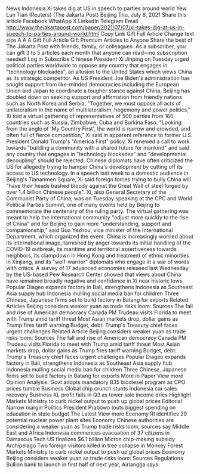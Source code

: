# 

News
Indonesia
Xi takes dig at US in speech to parties around world
Yew Lun Tian (Reuters)
(The Jakarta Post)
Beijing
Thu, July 8, 2021
Share this article
Facebook
WhatApp
X
LinkedIn
Telegram
Email
http://www.thejakartapost.com/paper/2021/07/07/xi-takes-dig-at-us-in-speech-to-parties-around-world.html
Copy Link
Gift Full Article
Change text size
A
A
A
Gift Full Article
Gift Premium Articles
to Anyone
Share the best of The Jakarta Post with friends, family, or colleagues. As a subscriber, you can gift 3 to 5 articles each month that anyone can read—no subscription needed!
Log in
Subscribe
C
hinese President Xi Jinping on Tuesday urged political parties worldwide to oppose any country that engages in "technology blockades", an allusion to the United States which views China as its strategic competitor.
As US President Joe Biden's administration has sought support from like-minded democracies including the European Union and Japan to coordinate a tougher stance against China, Beijing has doubled down on seeking support and affirmation from friendly nations such as North Korea and Serbia.
"Together, we must oppose all acts of unilateralism in the name of multilateralism, hegemony and power politics," Xi told a virtual gathering of representatives of 500 parties from 160 countries such as Russia, Zimbabwe, Cuba and Burkina Faso.
"Looking from the angle of 'My Country First', the world is narrow and crowded, and often full of fierce competition," Xi said in apparent reference to former U.S. President Donald Trump's "America First" policy.
Xi renewed a call to work towards "building a community with a shared future for mankind" and said any country that engages in "technology blockades" and "developmental decoupling" should be rejected.
Chinese diplomats have often criticized the US for allegedly trying to hamper China's development by cutting off its access to US technology.
In a speech last week to a domestic audience in Beijing's Tiananmen Square, Xi said foreign forces trying to bully China will "have their heads bashed bloody against the Great Wall of steel forged by over 1.4 billion Chinese people".
Xi, also General Secretary of the Communist Party of China, was on Tuesday speaking at the CPC and World Political Parties Summit, one of many events held by Beijing to commemorate the centenary of the ruling party.
The virtual gathering was meant to help the international community "adjust more quickly to the rise of China" and for Beijing to gain more "understanding, support and companionship," said Guo Yezhou, vice minister of the International Department, which organized the event.
China is increasingly worried about its international image, tarnished by anger towards its initial handling of the COVID-19 outbreak, its maritime and territorial assertiveness towards neighbors, its clampdown in Hong Kong and treatment of ethnic minorities in Xinjiang, and its "wolf-warrior" diplomats who engage in a war of words with critics.
A survey of 17 advanced economies released last Wednesday by the US-based Pew Research Center showed that views about China have remained broadly negative and confidence in Xi near historic lows.
Popular
Diageo expands factory in Bali, strengthens Indonesia as Southeast Asia supply hub
Indonesia mulling social media ban for children
Three Chinese, Japanese firms set to build factory in Batang for exports
Related Articles
Beijing considers weaker yuan as trade risks loom: Sources
The fall and rise of American democracy
Canada PM Trudeau visits Florida to meet with Trump amid tariff threat
Most Asian markets drop, dollar gains as Trump fires tariff warning
Budget, debt: Trump's Treasury chief faces urgent challenges
Related Article
Beijing considers weaker yuan as trade risks loom: Sources
The fall and rise of American democracy
Canada PM Trudeau visits Florida to meet with Trump amid tariff threat
Most Asian markets drop, dollar gains as Trump fires tariff warning
Budget, debt: Trump's Treasury chief faces urgent challenges
Popular
Diageo expands factory in Bali, strengthens Indonesia as Southeast Asia supply hub
Indonesia mulling social media ban for children
Three Chinese, Japanese firms set to build factory in Batang for exports
More in Paper
View more
Opinion
Analysis: Govt adopts mandatory B35 biodiesel program as CPO prices tumble
Business
Global chip crunch stunts Indonesia car sales recovery
Business
XL profit falls in Q3 as tower sale income dries
Highlight
Markets
Ministry to curb nickel output to push up global prices
Editorial
Narrow margin
Politics
President Prabowo touts biggest spending on education in state budget
The Latest
View more
Economy
RI identifies 29 potential nuclear power plant sites
Economy
Chinese authorities are considering a weaker yuan as Trump trade risks loom, sources say
Middle East and Africa
Indonesia commences evacuation of 37 citizens in Damascus
Tech
US finalizes $6.1 billion Micron chip-making subsidy
Archipelago
Two foreign visitors killed in tree collapse in Monkey Forest
Markets
Ministry to curb nickel output to push up global prices
Economy
Beijing considers weaker yuan as trade risks loom: Sources
Regulations
Bullion bank to launch in first half of next year, Airlangga says